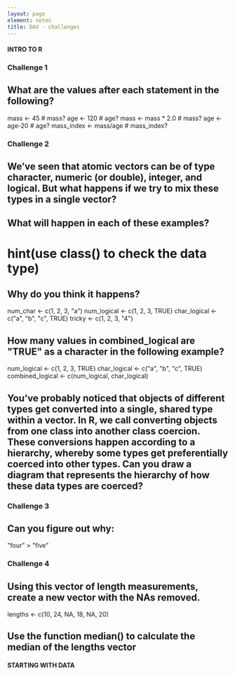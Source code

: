 ```yaml
---
layout: page
element: notes
title: DAV - challenges
---
```


#### INTRO TO R #####

### Challenge 1

## What are the values after each statement in the following?
mass <- 45            # mass?
age <- 120            # age?
mass <- mass * 2.0    # mass?
age <-age-20          # age?
mass_index <- mass/age # mass_index?


### Challenge 2

## We’ve seen that atomic vectors can be of type character, numeric (or double), integer, and logical. But what happens if we try to mix these types in a single vector?

## What will happen in each of these examples?
# hint(use class() to check the data type)
## Why do you think it happens?
num_char <- c(1, 2, 3, "a")
num_logical <- c(1, 2, 3, TRUE)
char_logical <- c("a", "b", "c", TRUE)
tricky <- c(1, 2, 3, "4")

## How many values in combined_logical are "TRUE" as a character in the following example?
num_logical <- c(1, 2, 3, TRUE)
char_logical <- c("a", "b", "c", TRUE)
combined_logical <- c(num_logical, char_logical)

## You’ve probably noticed that objects of different types get converted into a single, shared type within a vector. In R, we call converting objects from one class into another class coercion. These conversions happen according to a hierarchy, whereby some types get preferentially coerced into other types. Can you draw a diagram that represents the hierarchy of how these data types are coerced?


### Challenge 3

## Can you figure out why:
"four" >  "five" 


### Challenge 4 

## Using this vector of length measurements, create a new vector with the NAs removed.
lengths <- c(10, 24, NA, 18, NA, 20)

## Use the function median() to calculate the median of the lengths vector

#### STARTING WITH DATA #####
